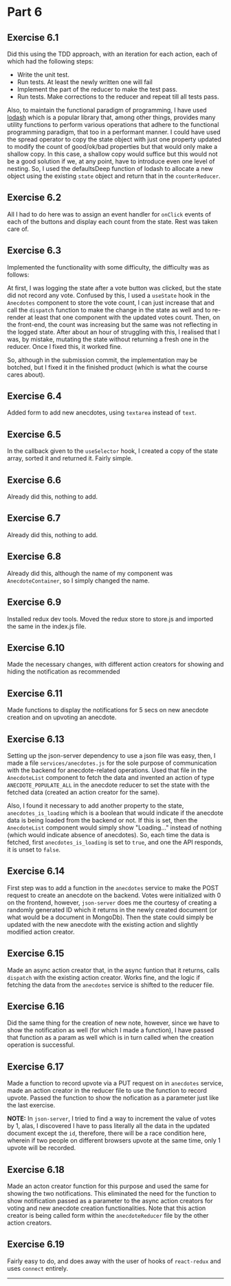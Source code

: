 # Part 6


## Exercise 6.1

Did this using the TDD approach, with an iteration for each action, each of which had the following steps:

 - Write the unit test.
 - Run tests. At least the newly written one will fail
 - Implement the part of the reducer to make the test pass.
 - Run tests. Make corrections to the reducer and repeat till all tests pass.

Also, to maintain the functional paradigm of programming, I have used [lodash](https://lodash.com/) which is a popular library that, among other things, provides many utility functions to perform various operations that adhere to the functional programming paradigm, that too in a performant manner. I could have used the spread operator to copy the state object with just one property updated to modify the count of good/ok/bad properties but that would only make a shallow copy. In this case, a shallow copy would suffice but this would not be a good solution if we, at any point, have to introduce even one level of nesting. So, I used the defaultsDeep function of lodash to allocate a new object using the existing `state` object and return that in the `counterReducer`.


## Exercise 6.2

All I had to do here was to assign an event handler for `onClick` events of each of the buttons and display each count from the state. Rest was taken care of.


## Exercise 6.3

Implemented the functionality with some difficulty, the difficulty was as follows:

At first, I was logging the state after a vote button was clicked, but the state did not record any vote. Confused by this, I used a `useState` hook in the `Anecdotes` component to store the vote count, I can just increase that and call the `dispatch` function to make the change in the state as well and to re-render at least that one component with the updated votes count. Then, on the front-end, the count was increasing but the same was not reflecting in the logged state. After about an hour of struggling with this, I realised that I was, by mistake, mutating the state without returning a fresh one in the reducer. Once I fixed this, it worked fine.

So, although in the submission commit, the implementation may be botched, but I fixed it in the finished product (which is what the course cares about).


## Exercise 6.4

Added form to add new anecdotes, using `textarea` instead of `text`.


## Exercise 6.5

In the callback given to the `useSelector` hook, I created a copy of the state array, sorted it and returned it. Fairly simple.


## Exercise 6.6

Already did this, nothing to add.

## Exercise 6.7

Already did this, nothing to add.

## Exercise 6.8

Already did this, although the name of my component was `AnecdoteContainer`, so I simply changed the name.

## Exercise 6.9

Installed redux dev tools. Moved the redux store to store.js and imported the same in the index.js file.

## Exercise 6.10

Made the necessary changes, with different action creators for showing and hiding the notification as recommended

## Exercise 6.11

Made functions to display the notifications for 5 secs on new anecdote creation and on upvoting an anecdote.

## Exercise 6.13

Setting up the json-server dependency to use a json file was easy, then, I made a file `services/anecdotes.js` for the sole purpose of communication with the backend for anecdote-related operations. Used that file in the `AnecdoteList` component to fetch the data and invented an action of type `ANECDOTE_POPULATE_ALL` in the anecdote reducer to set the state with the fetched data (created an action creator for the same).

Also, I found it necessary to add another property to the state, `anecdotes_is_loading` which is a boolean that would indicate if the anecdote data is being loaded from the backend or not. If this is set, then the `AnecdoteList` component would simply show "Loading..." instead of nothing (which would indicate absence of anecdotes). So, each time the data is fetched, first `anecdotes_is_loading` is set to `true`, and one the API responds, it is unset to `false`.

## Exercise 6.14

First step was to add a function in the `anecdotes` service to make the POST request to create an anecdote on the backend. Votes were initialized with 0 on the frontend, however, `json-server` does me the courtesy of creating a randomly generated ID which it returns in the newly created document (or what would be a document in MongoDb). Then the state could simply be updated with the new anecdote with the existing action and slightly modified action creator.

## Exercise 6.15

Made an async action creator that, in the async funtion that it returns, calls `dispatch` with the existing action creator. Works fine, and the logic if fetching the data from the `anecdotes` service is shifted to the reducer file.

## Exercise 6.16

Did the same thing for the creation of new note, however, since we have to show the notification as well (for which I made a function), I have passed that function as a param as well which is in turn called when the creation operation is successful.

## Exercise 6.17

Made a function to record upvote via a PUT request on in `anecdotes` service, made an action creator in the reducer file to use the function to record upvote. Passed the function to show the nofication as a parameter just like the last exercise.

**NOTE:** In `json-server`, I tried to find a way to increment the value of votes by 1, alas, I discovered I have to pass literally all the data in the updated document except the `id`, therefore, there will be a race condition here, wherein if two people on different browsers upvote at the same time, only 1 upvote will be recorded. 

## Exercise 6.18

Made an acton creator function for this purpose and used the same for showing the two notifications. This eliminated the need for the function to show notification passed as a parameter to the async action creators for voting and new anecdote creation functionalities. Note that this action creator is being called form within the `anecdoteReducer` file by the other action creators.

## Exercise 6.19

Fairly easy to do, and does away with the user of hooks of `react-redux` and uses `connect` entirely.

---